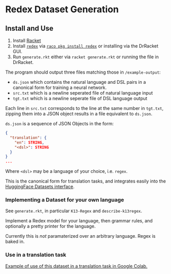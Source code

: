 # Redex Dataset Generation


## Install and Use

1. Install [Racket](https://racket-lang.org/)
2. Install [`redex`](https://pkgs.racket-lang.org/package/redex) via [`raco pkg install redex`](https://docs.racket-lang.org/pkg/getting-started.html#%28part._installing-packages%29) or installing via the DrRacket GUI.
3. Run `generate.rkt` either via `racket generate.rkt` or running the file in DrRacket.


The program should output three files matching those in `/example-output`:

-  `ds.json` which contains the natural language and DSL pairs in a canonical form for training a neural network.
- `src.txt` which is a newline seperated file of natural language input
- `tgt.txt` which is a newline seperate file of DSL language output

Each line in `src.txt` corresponds to the line at the same number in `tgt.txt`, zipping them into a JSON object results in a file equivalent to `ds.json`.

`ds.json` is a sequence of JSON Objects in the form:

``` json
{
  "translation": {
    "en": STRING,
    "<dsl>": STRING
  }
}
...
```
Where `<dsl>` may be a language of your choice, i.e. `regex`.

This is the canonical form for translation tasks, and integrates easily into the [HuggingFace Datasets interface](https://huggingface.co/docs/datasets/loading#json).

### Implementing a Dataset for your own language

See `generate.rkt`, in particular `K13-Regex` and `describe-k13regex`.

Implement a Redex model for your language, then grammar rules, and optionally a pretty printer for the language.

Currently this is _not_ paramaterized over an arbitrary language. Regex is baked in.

### Use in a translation task

[Example of use of this dataset in a translation task in Google Colab.](https://colab.research.google.com/drive/1QRCUvhok7L_FvJzKaXfto7MbKPe6gJcv#scrollTo=X4cRE8IbIrIV)
